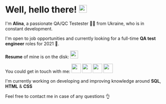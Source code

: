 # Well, hello there! <img src="https://media.giphy.com/media/hvRJCLFzcasrR4ia7z/giphy.gif" width="25px">

I'm **Alina**, a passionate QA/QC Testester 👨‍💻 from Ukraine, who is in constant development.

I'm open to job opportunities and currently looking for a full-time **QA test engineer** roles for 2021 🚀.

**Resume** of mine is on the disk: <a target="blank" href="https://drive.google.com/file/d/1YGo1AkoebYIZ5y3V5EDnkOGVwUYy1-96/view?usp=sharing"><img src="https://www.vectorlogo.zone/logos/google_drive/google_drive-icon.svg" height="25" width="25"></a>
<p>You could get in touch with me: 
  <a target="blank" href="https://www.linkedin.com/in/alina-piatyhor"><img src="https://www.vectorlogo.zone/logos/linkedin/linkedin-icon.svg" height="30" width="30"></a> <a target="blank" href="https://join.skype.com/invite/mdeQcLmkYhPa"><img src="https://www.vectorlogo.zone/logos/skype/skype-tile.svg" height="30" width="30"></a> <a target="blank" href="https://t.me/alina_piatyhor"><img src="https://www.vectorlogo.zone/logos/telegram/telegram-tile.svg" height="30" width="30"></a> <a target="blank" href="mailto:alina.piatyhor@gmail.com"><img src="https://www.vectorlogo.zone/logos/gmail/gmail-icon.svg" height="30" width="30"></a>

I'm currently working on developing and improving knowledge around **SQL**, **HTML** & **CSS**

Feel free to contact me in case of any questions 👌
